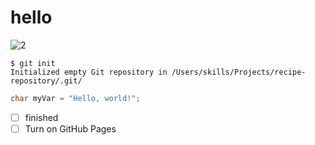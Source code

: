 # hello

![2](https://files.nowre.com/articles/2024/03/6341710126113_.pic_.png)
```
$ git init
Initialized empty Git repository in /Users/skills/Projects/recipe-repository/.git/
```
``` c
char myVar = "Hello, world!";
```
- [ ] finished
- [ ] Turn on GitHub Pages
